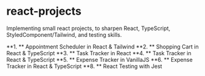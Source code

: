 # react-projects

Implementing small react projects, to sharpen React, TypeScript, StyledComponent/Tailwind, and testing skills.

**1. ** Appointment Scheduler in React & Tailwind
**2. ** Shopping Cart in React & TypeScript
**3. ** Task Tracker in React
**4. ** Task Tracker in React & TypeScript
**5. ** Expense Tracker in VanillaJS
**6. ** Expense Tracker in React & TypeScript
**8. ** React Testing with Jest
